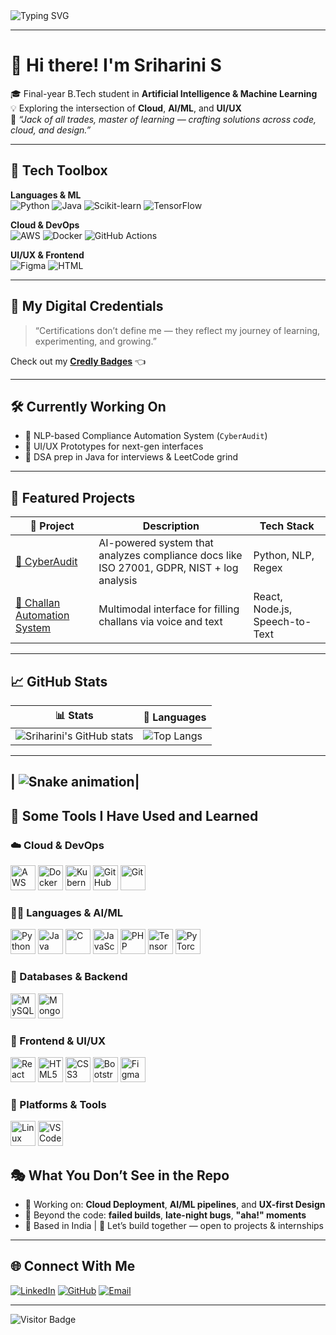 <!-- Typing Banner -->
<img src="https://readme-typing-svg.demolab.com?font=Fira+Code&size=22&pause=1000&color=0366D6&vCenter=true&width=700&lines=Hi%2C+I'm+Sriharini+S+%F0%9F%91%8B;Cloud+%E2%9C%85+AI%2FML+%E2%9C%85+UI%2FUX+Enthusiast;Jack+of+All+Trades%2C+Master+of+Learning+%F0%9F%8C%8D;Creating+with+Curiosity+%2B+Code+%2B+Creativity" alt="Typing SVG" />

---

# 🌟 Hi there! I'm **Sriharini S**  
🎓 Final-year B.Tech student in **Artificial Intelligence & Machine Learning**  
💡 Exploring the intersection of **Cloud**, **AI/ML**, and **UI/UX**  
💬 _“Jack of all trades, master of learning — crafting solutions across code, cloud, and design.”_

---

## 🔧 Tech Toolbox

**Languages & ML**  
![Python](https://img.shields.io/badge/Python-3776AB?style=flat&logo=python&logoColor=white)
![Java](https://img.shields.io/badge/Java-007396?style=flat&logo=java&logoColor=white)
![Scikit-learn](https://img.shields.io/badge/Scikit--learn-F7931E?style=flat&logo=scikit-learn&logoColor=white)
![TensorFlow](https://img.shields.io/badge/TensorFlow-FF6F00?style=flat&logo=tensorflow&logoColor=white)

**Cloud & DevOps**  
![AWS](https://img.shields.io/badge/AWS-232F3E?style=flat&logo=amazon-aws&logoColor=white)
![Docker](https://img.shields.io/badge/Docker-2496ED?style=flat&logo=docker&logoColor=white)
![GitHub Actions](https://img.shields.io/badge/GitHub%20Actions-2088FF?style=flat&logo=github-actions&logoColor=white)

**UI/UX & Frontend**  
![Figma](https://img.shields.io/badge/Figma-F24E1E?style=flat&logo=figma&logoColor=white)
![HTML](https://img.shields.io/badge/HTML5-E34F26?style=flat&logo=html5&logoColor=white)

---

## 🏅 My Digital Credentials

> “Certifications don’t define me — they reflect my journey of learning, experimenting, and growing.”

Check out my [**Credly Badges**](https://www.credly.com/users/sriharini-senthilkumar) 👈

---

## 🛠️ Currently Working On

- 🧠 NLP-based Compliance Automation System (`CyberAudit`)  
- 🎨 UI/UX Prototypes for next-gen interfaces  
- 💬 DSA prep in Java for interviews & LeetCode grind

---

## 💼 Featured Projects

| 🧩 Project | Description | Tech Stack |
|-----------|-------------|------------|
| [🔐 CyberAudit](https://github.com/Sri1724/CyberAudit) | AI-powered system that analyzes compliance docs like ISO 27001, GDPR, NIST + log analysis | Python, NLP, Regex |
| [🧾 Challan Automation System](https://github.com/Sri1724/NIRAVAL) | Multimodal interface for filling challans via voice and text | React, Node.js, Speech-to-Text |

---


## 📈 GitHub Stats

| 📊 Stats | 🧠 Languages |
|---------|--------------|
| ![Sriharini's GitHub stats](https://github-readme-stats.vercel.app/api?username=Sri1724&show_icons=true&theme=tokyonight&count_private=true&hide=issues) | ![Top Langs](https://github-readme-stats.vercel.app/api/top-langs/?username=Sri1724&layout=compact&theme=tokyonight) |

---
| ![Snake animation](https://github.com/Sri1724/Sri1724/blob/output/github-contribution-grid-snake.svg)|
---

## 🚀 Some Tools I Have Used and Learned

### ☁️ Cloud & DevOps
<p align="left">
  <img src="https://cdn.jsdelivr.net/gh/devicons/devicon/icons/amazonwebservices/amazonwebservices-original.svg" height="40" alt="AWS" />
  <img src="https://cdn.jsdelivr.net/gh/devicons/devicon/icons/docker/docker-original.svg" height="40" alt="Docker" />
  <img src="https://cdn.jsdelivr.net/gh/devicons/devicon/icons/kubernetes/kubernetes-plain.svg" height="40" alt="Kubernetes" />
  <img src="https://cdn.jsdelivr.net/gh/devicons/devicon/icons/github/github-original.svg" height="40" alt="GitHub" />
  <img src="https://cdn.jsdelivr.net/gh/devicons/devicon/icons/git/git-original.svg" height="40" alt="Git" />
</p>

### 👩‍💻 Languages & AI/ML
<p align="left">
  <img src="https://cdn.jsdelivr.net/gh/devicons/devicon/icons/python/python-original.svg" height="40" alt="Python" />
  <img src="https://cdn.jsdelivr.net/gh/devicons/devicon/icons/java/java-original.svg" height="40" alt="Java" />
  <img src="https://cdn.jsdelivr.net/gh/devicons/devicon/icons/c/c-original.svg" height="40" alt="C" />
  <img src="https://cdn.jsdelivr.net/gh/devicons/devicon/icons/javascript/javascript-original.svg" height="40" alt="JavaScript" />
  <img src="https://cdn.jsdelivr.net/gh/devicons/devicon/icons/php/php-original.svg" height="40" alt="PHP" />
  <img src="https://cdn.jsdelivr.net/gh/devicons/devicon/icons/tensorflow/tensorflow-original.svg" height="40" alt="TensorFlow" />
  <img src="https://cdn.jsdelivr.net/gh/devicons/devicon/icons/pytorch/pytorch-original.svg" height="40" alt="PyTorch" />
</p>

### 🧠 Databases & Backend
<p align="left">
  <img src="https://cdn.jsdelivr.net/gh/devicons/devicon/icons/mysql/mysql-original.svg" height="40" alt="MySQL" />
  <img src="https://cdn.jsdelivr.net/gh/devicons/devicon/icons/mongodb/mongodb-original.svg" height="40" alt="MongoDB" />
</p>

### 🎨 Frontend & UI/UX
<p align="left">
  <img src="https://cdn.jsdelivr.net/gh/devicons/devicon/icons/react/react-original.svg" height="40" alt="React" />
  <img src="https://cdn.jsdelivr.net/gh/devicons/devicon/icons/html5/html5-original.svg" height="40" alt="HTML5" />
  <img src="https://cdn.jsdelivr.net/gh/devicons/devicon/icons/css3/css3-original.svg" height="40" alt="CSS3" />
  <img src="https://cdn.jsdelivr.net/gh/devicons/devicon/icons/bootstrap/bootstrap-original.svg" height="40" alt="Bootstrap" />
  <img src="https://cdn.jsdelivr.net/gh/devicons/devicon/icons/figma/figma-original.svg" height="40" alt="Figma" />
</p>

### 🐧 Platforms & Tools
<p align="left">
  <img src="https://cdn.jsdelivr.net/gh/devicons/devicon/icons/linux/linux-original.svg" height="40" alt="Linux" />
  <img src="https://cdn.jsdelivr.net/gh/devicons/devicon/icons/vscode/vscode-original.svg" height="40" alt="VS Code" />
</p>


## 🎭 What You Don’t See in the Repo

- 🔧 Working on: **Cloud Deployment**, **AI/ML pipelines**, and **UX-first Design** 
- 🤯 Beyond the code: **failed builds**, **late-night bugs**, **"aha!" moments**
- 📍 Based in India | 🧩 Let’s build together — open to projects & internships


---

## 🌐 Connect With Me

[![LinkedIn](https://img.shields.io/badge/LinkedIn-blue?style=for-the-badge&logo=linkedin&logoColor=white)](https://linkedin.com/in/sriharini-senthilkumar)
[![GitHub](https://img.shields.io/badge/GitHub-black?style=for-the-badge&logo=github)](https://github.com/Sri1724)
[![Email](https://img.shields.io/badge/Gmail-red?style=for-the-badge&logo=gmail&logoColor=white)](mailto:sriharinics04@gmail.com)

---


![Visitor Badge](https://komarev.com/ghpvc/?username=Sri1724&style=flat-square&color=blue)

